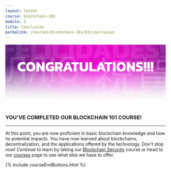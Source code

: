 ```yaml
---
layout: lesson
course: blockchain-101
module: 3
title: Conclusion
permalink: /courses/blockchain-101/03/conclusion
---
```


<span>
<img src="/assets/img/Conclusion-01-2.jpg" alt="Congratulations!" title="Congratulations!"/>
<h3>YOU'VE COMPLETED OUR BLOCKCHAIN 101 COURSE!</h3>

<hr />

At this point, you are now proficient in basic blockchain knowledge and how its potential impacts. You have now learned about blockchains, decentralization, and the applications offered by the technology. Don't stop now! Continue to learn by taking our <a href="/courses/blockchain-security/">Blockchain Security</a> course or head to our <a href="/courses/">courses</a> page to see what else we have to offer.

{% include courseEndButtons.html %}
